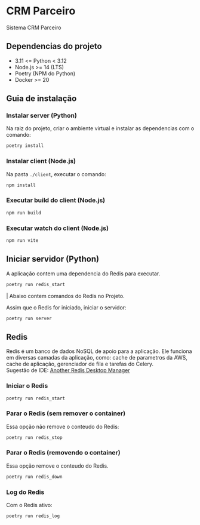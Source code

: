 # CRM Parceiro

Sistema CRM Parceiro

## Dependencias do projeto

- 3.11 <= Python < 3.12
- Node.js >= 14 (LTS)
- Poetry (NPM do Python)
- Docker >= 20

## Guia de instalação

### Instalar server (Python)

Na raiz do projeto, criar o ambiente virtual e instalar as dependencias com o comando:

```sh
poetry install
```

### Instalar client (Node.js)

Na pasta `./client`, executar o comando:

```sh
npm install
```

### Executar build do client (Node.js)

```sh
npm run build
```

### Executar watch do client (Node.js)

```sh
npm run vite
```

## Iniciar servidor (Python)

A aplicação contem uma dependencia do Redis para executar.

```sh
poetry run redis_start
```

| Abaixo contem comandos do Redis no Projeto.

Assim que o Redis for iniciado, iniciar o servidor:

```sh
poetry run server
```

## Redis

Redis é um banco de dados NoSQL de apoio para a aplicação.
Ele funciona em diversas camadas da aplicação, como: cache de parametros da AWS, cache de aplicação, gerenciador de fila e tarefas do Celery.  
Sugestão de IDE: [Another Redis Desktop Manager](https://goanother.com/)

### Iniciar o Redis

```sh
poetry run redis_start
```

### Parar o Redis (sem remover o container)

Essa opção não remove o conteudo do Redis:

```sh
poetry run redis_stop
```

### Parar o Redis (removendo o container)

Essa opção remove o conteudo do Redis.

```sh
poetry run redis_down
```

### Log do Redis

Com o Redis ativo:

```sh
poetry run redis_log
```
